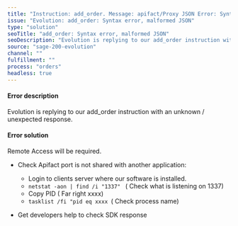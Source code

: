 ```yaml
---
title: "Instruction: add_order. Message: apifact/Proxy JSON Error: Syntax error, malformed JSON"
issue: "Evolution: add_order: Syntax error, malformed JSON"
type: "solution"
seoTitle: "add_order: Syntax error, malformed JSON"
seoDescription: "Evolution is replying to our add_order instruction with an unknown / unexpected response."
source: "sage-200-evolution"
channel: ""
fulfillment: ""
process: "orders"
headless: true
---
```


#### Error description
Evolution is replying to our add_order instruction with an unknown / unexpected response. 

#### Error solution
Remote Access will  be required.

 - Check Apifact port is not shared with another application:
    - Login to clients server where our software is installed.
    - ```netstat -aon | find /i "1337" ``` ( Check what is listening on 1337)
    - Copy PID ( Far right xxxx)
    - ```tasklist /fi "pid eq xxxx ```( Check process name)

- Get developers help to check SDK response
 
